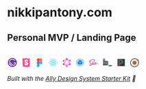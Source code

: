 # nikkipantony.com

## Personal MVP / Landing Page

<!-- Ally Design System Starter Kit Badge -->
<br />

<div>
    <img alt="Gatsby" src="./readme_images/GatsbyIconLogo.png" width="24" />&nbsp;
    <img alt="Storybook" src="./readme_images/StorybookIconLogo.png" width="24" />&nbsp;
    <img alt="Figma" src="./readme_images/FigmaIconLogo.png" width="23" />&nbsp;
    <img alt="React" src="./readme_images/ReactIconLogo.png" width="24" />&nbsp;
    <img alt="GraphQL" src="./readme_images/GraphQLIconLogo.png" width="24" />&nbsp;
    <img alt="Webpack" src="./readme_images/WebpackIconLogo.png" width="24" />&nbsp;
    <img alt="Sass" src="./readme_images/SassIconLogo.png" width="24" />&nbsp;
    <img alt="BEM" src="./readme_images/BEMIconLogo.png" width="24" />&nbsp;
    <img alt="Prettier" src="./readme_images/PrettierIconLogo.png" width="24" />&nbsp;
    <img alt="Atomic Design" src="./readme_images/AtomicDesignIconLogo.png" width="23" />
</div>

_Built with the [Ally Design System Starter Kit](https://github.com/ally-design-system/ally-design-system-starter-kit) 💨_

<!-- / Ally Design System Starter Kit Badge -->

